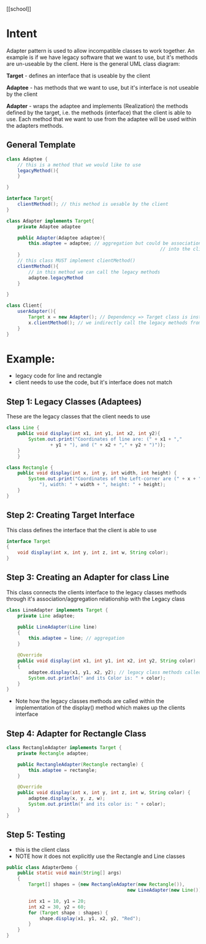 [[school]]
# Intent

Adapter pattern is used to allow incompatible classes to work together. An example is if we have legacy software that we want to use, but it's methods are un-useable by the client. Here is the general UML class diagram:


**Target** - defines an interface that is useable by the client

**Adaptee** - has methods that we want to use, but it's interface is not useable by the client

**Adapter** - wraps the adaptee and implements (Realization) the methods defined by the target, i.e. the methods (interface) that the client is able to use. Each method that we want to use from the adaptee will be used within the adapters methods.

## General Template

```Java
class Adaptee {
	// this is a method that we would like to use
	legacyMethod(){
	}

}

interface Target{
	clientMethod(); // this method is uesable by the client
}

class Adapter implements Target{
	private Adaptee adaptee

	public Adapter(Adaptee adaptee){
		this.adaptee = adaptee; // aggregation but could be association if we pass Adaptee
														// into the clientMethod() argument
	}
	// this class MUST implement clientMethod()
	clientMethod(){
		// in this method we can call the legacy methods
		adaptee.legacyMethod
	}

}

class Client{
	userAdapter(){
		Target x = new Adapter(); // Dependency => Target class is instantiated in method of Client
		x.clientMethod(); // we indirectly call the legacy methods from here
	}
}
```

# Example:

- legacy code for line and rectangle
- client needs to use the code, but it's interface does not match

## Step 1: Legacy Classes (Adaptees)

These are the legacy classes that the client needs to use

```Java
class Line {
	public void display(int x1, int y1, int x2, int y2){
		System.out.print("Coordinates of line are: (" + x1 + "," 
				+ y1 + "), and (" + x2 + "," + y2 + ")"));
	}
	}
```

```Java
class Rectangle {
	public void display(int x, int y, int width, int height) {
		System.out.print("Coordinates of the Left-corner are (" + x + "," + y +
			"), width: " + width + ", height: " + height);
	}
}
```

## Step 2: Creating Target Interface

This class defines the interface that the client is able to use

```Java
interface Target 
{
	void display(int x, int y, int z, int w, String color);
}
```

## Step 3: Creating an Adapter for class Line

This class connects the clients interface to the legacy classes methods through it's association/aggregation relationship with the Legacy class

```Java
class LineAdapter implements Target {
	private Line adaptee;

	public LineAdapter(Line line) 
	{
		this.adaptee = line; // aggregation
	}

	@Override
	public void display(int x1, int y1, int x2, int y2, String color) 
	{
		adaptee.display(x1, y1, x2, y2); // legacy class methods called here
		System.out.println(" and its Color is: " + color);
	}
}
```

- Note how the legacy classes methods are called within the implementation of the display() method which makes up the clients interface

## Step 4: Adapter for Rectangle Class

```Java
class RectangleAdapter implements Target {
	private Rectangle adaptee;

	public RectangleAdapter(Rectangle rectangle) {
		this.adaptee = rectangle;
	}

	@Override
	public void display(int x, int y, int z, int w, String color) {
		adaptee.display(x, y, z, w);
		System.out.println(" and its color is: " + color);
	}
}
```

## Step 5: Testing

- this is the client class
- NOTE how it does not explicitly use the Rectangle and Line classes

```Java
public class AdapterDemo {
	public static void main(String[] args) 
	{
		Target[] shapes = {new RectangleAdapter(new Rectangle()),
											new LineAdapter(new Line())};

		int x1 = 10, y1 = 20;
		int x2 = 30, y2 = 60;
		for (Target shape : shapes) {
			shape.display(x1, y1, x2, y2, "Red");
		}
	}
}
```
